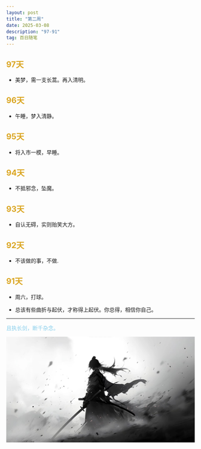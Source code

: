```yaml
---
layout: post
title: "第二周"
date: 2025-03-08 
description: "97-91"
tag: 百日随笔
---  
```

## <span style="color:Goldenrod">97天</span>

* 美梦，需一支长蒿。再入清明。

## <span style="color:Goldenrod">96天</span>

* 午睡，梦入清静。

## <span style="color:Goldenrod">95天</span>

* 将入市一模，早睡。

## <span style="color:Goldenrod">94天</span>

* 不抵邪念，坠魔。

## <span style="color:Goldenrod">93天</span>

* 自认无碍，实则贻笑大方。

## <span style="color:Goldenrod">92天</span>

* 不该做的事，不做.

## <span style="color:Goldenrod">91天</span>

* 周六，打球。

* 总该有些曲折与起伏，才称得上起伏。你总得，相信你自己。


---
<span style="color:skyblue">且执长剑，断千杂念。</span>

![周结](/images/posts/secondWeek.png)


